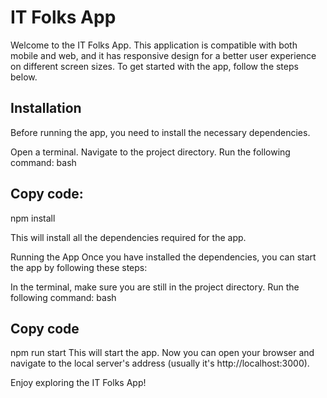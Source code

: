 # IT Folks App
Welcome to the IT Folks App. This application is compatible with both mobile and web, and it has responsive design for a better user experience on different screen sizes. To get started with the app, follow the steps below.

## Installation
Before running the app, you need to install the necessary dependencies.

Open a terminal.
Navigate to the project directory.
Run the following command:
bash
## Copy code:
npm install

This will install all the dependencies required for the app.

Running the App
Once you have installed the dependencies, you can start the app by following these steps:

In the terminal, make sure you are still in the project directory.
Run the following command:
bash
## Copy code
npm run start
This will start the app. Now you can open your browser and navigate to the local server's address (usually it's http://localhost:3000).

Enjoy exploring the IT Folks App!
